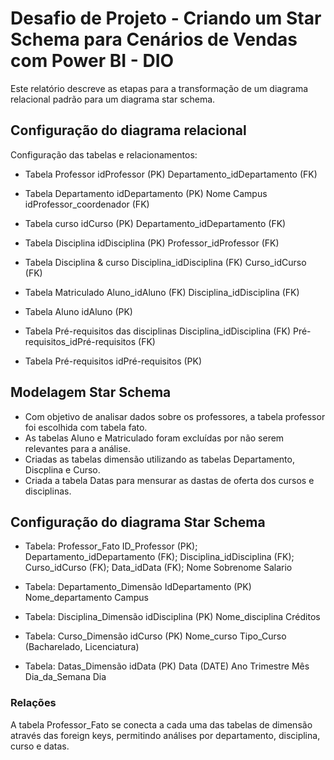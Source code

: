 # Desafio de Projeto - Criando um Star Schema para Cenários de Vendas com Power BI - DIO

Este relatório descreve as etapas para a transformação de um diagrama relacional padrão para um diagrama star schema.

## Configuração do diagrama relacional
Configuração das tabelas e relacionamentos:
- Tabela Professor
    idProfessor (PK)
    Departamento_idDepartamento (FK)

- Tabela Departamento
    idDepartamento (PK)
    Nome 
    Campus
    idProfessor_coordenador (FK)

- Tabela curso
    idCurso (PK)
    Departamento_idDepartamento (FK)
 
- Tabela Disciplina
    idDisciplina (PK)
    Professor_idProfessor (FK)

- Tabela Disciplina & curso
    Disciplina_idDisciplina (FK)
    Curso_idCurso (FK)

- Tabela Matriculado
    Aluno_idAluno (FK)
    Disciplina_idDisciplina (FK)

- Tabela Aluno
    idAluno (PK)

- Tabela Pré-requisitos das disciplinas
    Disciplina_idDisciplina (FK)
    Pré-requisitos_idPré-requisitos (FK)

- Tabela Pré-requisitos
    idPré-requisitos (PK)

## Modelagem Star Schema
- Com objetivo de analisar dados sobre os professores, a tabela professor foi escolhida com tabela fato.
- As tabelas Aluno e Matriculado foram excluídas por não serem relevantes para a análise.
- Criadas as tabelas dimensão utilizando as tabelas Departamento, Discplina e Curso.
- Criada a tabela Datas para mensurar as dastas de oferta dos cursos e disciplinas.

## Configuração do diagrama Star Schema

- Tabela: Professor_Fato
ID_Professor (PK);
Departamento_idDepartamento (FK);
Disciplina_idDisciplina (FK);
Curso_idCurso (FK);
Data_idData (FK);
Nome
Sobrenome
Salario


- Tabela: Departamento_Dimensão
IdDepartamento (PK)
Nome_departamento
Campus

- Tabela: Disciplina_Dimensão
idDisciplina (PK)
Nome_disciplina
Créditos

- Tabela: Curso_Dimensão
idCurso (PK)
Nome_curso
Tipo_Curso (Bacharelado, Licenciatura)

- Tabela: Datas_Dimensão
idData (PK)
Data (DATE)
Ano
Trimestre
Mês
Dia_da_Semana
Dia

### Relações
A tabela Professor_Fato se conecta a cada uma das tabelas de dimensão através das foreign keys, permitindo análises por departamento, disciplina, curso e datas.



